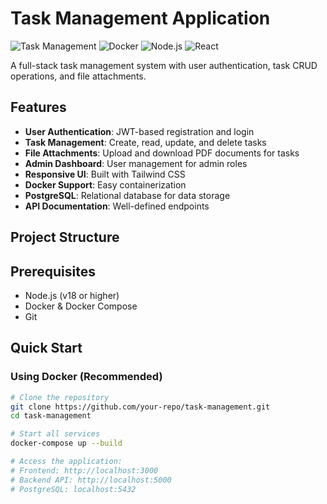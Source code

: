 # Task Management Application

![Task Management](https://img.shields.io/badge/status-active-brightgreen)
![Docker](https://img.shields.io/badge/docker-%230db7ed.svg?style=flat&logo=docker&logoColor=white)
![Node.js](https://img.shields.io/badge/node.js-6DA55F?style=flat&logo=node.js&logoColor=white)
![React](https://img.shields.io/badge/react-%2320232a.svg?style=flat&logo=react&logoColor=%2361DAFB)

A full-stack task management system with user authentication, task CRUD operations, and file attachments.

## Features

- **User Authentication**: JWT-based registration and login
- **Task Management**: Create, read, update, and delete tasks
- **File Attachments**: Upload and download PDF documents for tasks
- **Admin Dashboard**: User management for admin roles
- **Responsive UI**: Built with Tailwind CSS
- **Docker Support**: Easy containerization
- **PostgreSQL**: Relational database for data storage
- **API Documentation**: Well-defined endpoints

## Project Structure


## Prerequisites

- Node.js (v18 or higher)
- Docker & Docker Compose
- Git

## Quick Start

### Using Docker (Recommended)

```bash
# Clone the repository
git clone https://github.com/your-repo/task-management.git
cd task-management

# Start all services
docker-compose up --build

# Access the application:
# Frontend: http://localhost:3000
# Backend API: http://localhost:5000
# PostgreSQL: localhost:5432
